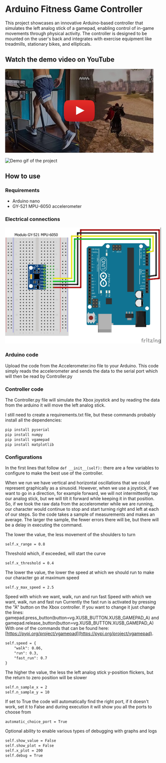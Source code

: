 # Arduino Fitness Game Controller
This project showcases an innovative Arduino-based controller that simulates the left analog stick of a gamepad, enabling control of in-game movements through physical activity. The controller is designed to be mounted on the user's back and integrates with exercise equipment like treadmills, stationary bikes, and ellipticals.

## Watch the demo video on YouTube
[![Demo video of the project](https://github.com/iacoposk8/Arduino-Fitness-Game-Controller/blob/main/images/yt_play.jpg?raw=true)](https://www.youtube.com/watch?v=4EYHZWyAiZI)

![Demo gif of the project](https://github.com/iacoposk8/Arduino-Fitness-Game-Controller/blob/main/images/controller.gif?raw=true)

## How to use

### Requirements

* Arduino nano
* GY-521 MPU-6050 accelerometer

### Electrical connections
<img src="https://github.com/iacoposk8/Arduino-Fitness-Game-Controller/blob/main/images/arduino.jpg?raw=true" alt="Electrical connections" width="584" height="auto">


### Arduino code
Upload the code from the Accelerometer.ino file to your Arduino.
This code simply reads the accelerometer and sends the data to the serial port which will then be read by Controller.py

### Controller code
The Controller.py file will simulate the Xbox joystick and by reading the data from the arduino it will move the left analog stick.

I still need to create a requirements.txt file, but these commands probably install all the dependencies:
```
pip install pyserial
pip install numpy
pip install vgamepad
pip install matplotlib
```
### Configurations

In the first lines that follow `def __init__(self):` there are a few variables to configure to make the best use of the controller.

When we run we have vertical and horizontal oscillations that we could represent graphically as a sinusoid.
However, when we use a joystick, if we want to go in a direction, for example forward, we will not intermittently tap our analog stick, but we will tilt it forward while keeping it in that position.
So, if we took the raw data from the accelerometer while we are running, our character would continue to stop and start turning right and left at each of our steps.
So the code takes a sample of measurements and makes an average.
The larger the sample, the fewer errors there will be, but there will be a delay in executing the command.

The lower the value, the less movement of the shoulders to turn
```
self.x_range = 0.8
```

Threshold which, if exceeded, will start the curve
```
self.x_threshold = 0.4
```

The lower the value, the lower the speed at which we should run to make our character go at maximum speed
```
self.y_max_speed = 2.5
```

Speed with which we want, walk, run and run fast
Speed with which we want, walk, run and fast run
Currently the fast run is activated by pressing the "A" button on the Xbox controller. If you want to change it just change the lines:
gamepad.press_button(button=vg.XUSB_BUTTON.XUSB_GAMEPAD_A)
and
gamepad.release_button(button=vg.XUSB_BUTTON.XUSB_GAMEPAD_A)
With one of the commands that can be found here:
[https://pypi.org/project/vgamepad](https://pypi.org/project/vgamepad).

```
self.speed = {
	"walk": 0.06,
	"run": 0.3,
	"fast_run": 0.7
}
```

The higher the value, the less the left analog stick y-position flickers, but the return to zero position will be slower
```
self.n_sample_x = 2
self.n_sample_y = 10
```

If set to True the code will automatically find the right port, if it doesn't work, set it to False and during execution it will show you all the ports to choose from
```
automatic_choice_port = True
```

Optional ability to enable various types of debugging with graphs and logs
```
self.show_value = False
self.show_plot = False
self.x_plot = 200
self.debug = True
```
